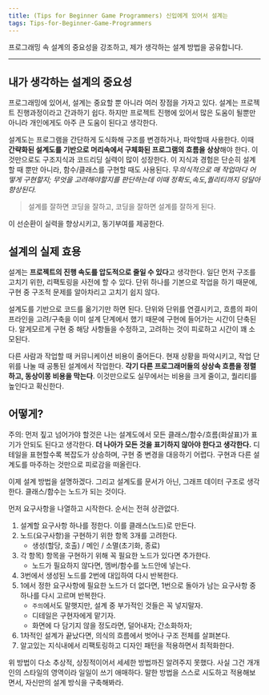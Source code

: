 ```yaml
---
title: (Tips for Beginner Game Programmers) 신입에게 있어서 설계는
tags: Tips-for-Beginner-Game-Programmers 
---
```


프로그래밍 속 설계의 중요성을 강조하고, 제가 생각하는 설계 방법을 공유합니다.

<!--more-->

---

## 내가 생각하는 설계의 중요성

프로그래밍에 있어서, 설계는 중요할 뿐 아니라 여러 장점을 가자고 있다. 설계는 프로젝트 진행과정이라고 간과하기 쉽다. 하지만 프로젝트 진행에 있어서 많은 도움이 될뿐만 아니라 개인에게도 아주 큰 도움이 된다고 생각한다. 

설계도는 프로그램을 간단하게 도식화해 구조를 변경하거나, 파악할때 사용한다. 이때 **간략화된 설계도를 기반으로 머리속에서 구체화된 프로그램의 흐름을 상상**해야 한다. 이것만으로도 구조지식과 코드리딩 실력이 많이 성장한다. 이 지식과 경험은 단순히 설계할 때 뿐만 아니라, 함수/클래스를 구현할 때도 사용된다. 무*의식적으로 매 작업마다 어떻게 구현할지; 무엇을 고려해야할지를 판단하는데 이때 정확도,속도,퀄리티까지 덩달아 향상된다.* 

> 설계를 잘하면 코딩을 잘하고, 코딩을 잘하면 설계를 잘하게 된다.
> 

이 선순환이 실력을 향상시키고, 동기부여를 제공한다.

## 설계의 실제 효용

설계는 **프로젝트의 진행 속도를 압도적으로 줄일 수 있다**고 생각한다. 일단 먼저 구조를 고치기 위한, 리팩토링을 사전에 할 수 있다. 단위 하나를 기본으로 작업을 하기 때문에, 구현 중 구조적 문제를 알아차리고 고치기 쉽지 않다. 

설계도를 기반으로 코드를 옮기기만 하면 된다. 단위와 단위를 연결시키고, 흐름의 파이프라인을 고려/구축을 이미 설계 단계에서 했기 때문에 구현에 들어가는 시간이 단축된다. 알게모르게 구현 중 해당 사항들을 수정하고, 고려하는 것이 피로하고 시간이 꽤 소모된다.

다른 사람과 작업할 때 커뮤니케이션 비용이 줄어든다. 현재 상황을 파악시키고, 작업 단위를 나눌 때 공통된 설계에서 작업한다. **각기 다른 프로그래머들의 상상속 흐름을 정렬하고, 동상이몽 비용을 막는다**. 이것만으로도 실무에서는 비용을 크게 줄이고, 퀄리티를 높인다고 확신한다.

## 어떻게?

주의: 먼저 짚고 넘어가야 할것은 나는 설계도에서 모든 클래스/함수/흐름(화살표)가 표기가 안되도 된다고 생각한다. **더 나아가 모든 것을 표기하지 않아야 한다고 생각한다.** 디테일을 표현할수록 복잡도가 상승하며, 구현 중 변경을 대응하기 어렵다. 구현과 다른 설계도를 마주하는 것만으로 피로감을 떠올린다.

이제 설계 방법을 설명하겠다. 그리고 설계도를 문서가 아닌, 그래프 데이터 구조로 생각한다. 클래스/함수는 노드가 되는 것이다.

먼저 요구사항을 나열하고 시작한다. 순서는 전혀 상관없다.

1. 설계할 요구사항 하나를 정한다. 이를 클래스(노드)로 만든다. 
2. 노드(요구사항)을 구현하기 위한 항목 3개를 고려한다. 
    - 생성(할당, 호출) / 메인 / 소멸(초기화, 종료)
3. 각 항목) 항목을 구현하기 위해 꼭 필요한 노드가 있다면 추가한다. 
    - 노드가 필요하지 않다면, 멤버/함수를 노드안에 넣는다.
4. 3번에서 생성된 노드를 2번에 대입하여 다시 반복한다.
5. 1에서 정한 요구사항에 필요한 노드가 더 없다면, 1번으로 돌아가 남는 요구사항 중 하나를 다시 고르며 반복한다.
    - `주의`에서도 말햇지만, 설계 중 부가적인 것들은 꼭 넣지말자.
    - 디테일은 구현자에게 맡기자.
    - 화면에 다 담기지 않을 정도라면, 덜어내자; 간소화하자;
6. 1차적인 설계가 끝났다면, 의식의 흐름에서 벗어나 구조 전체를 살펴본다. 
7. 알고있는 지식내에서 리팩토링하고 디자인 패턴을 적용하면서 최적화한다.

위 방법이 다소 추상적, 상징적이어서 세세한 방법까진 알려주지 못했다. 사실 그건 개개인의 스타일의 영역이라 일일이 쓰기 애매하다. 말한 방법을 스스로 시도하고 적용해보면서, 자신만의 설계 방식을 구축해봐라.